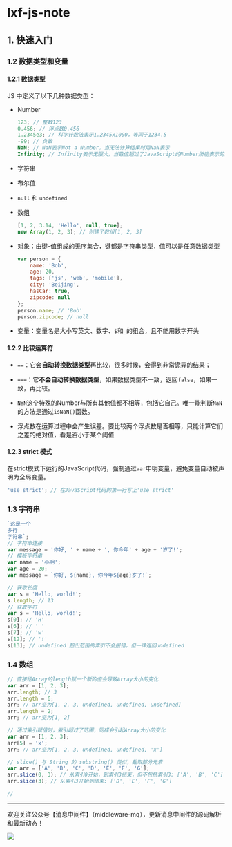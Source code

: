 # lxf-js-note

## 1. 快速入门

### 1.2 数据类型和变量

#### 1.2.1 数据类型

JS 中定义了以下几种数据类型：

* Number

  ```js
  123; // 整数123
  0.456; // 浮点数0.456
  1.2345e3; // 科学计数法表示1.2345x1000，等同于1234.5
  -99; // 负数
  NaN; // NaN表示Not a Number，当无法计算结果时用NaN表示
  Infinity; // Infinity表示无限大，当数值超过了JavaScript的Number所能表示的最大值时，就表示为Infinity
  ```

* 字符串

* 布尔值

* `null` 和 `undefined`

* 数组

  ```js
  [1, 2, 3.14, 'Hello', null, true];
  new Array(1, 2, 3); // 创建了数组[1, 2, 3]
  ```

* 对象：由键-值组成的无序集合，键都是字符串类型，值可以是任意数据类型

  ```js
  var person = {
      name: 'Bob',
      age: 20,
      tags: ['js', 'web', 'mobile'],
      city: 'Beijing',
      hasCar: true,
      zipcode: null
  };
  person.name; // 'Bob'
  person.zipcode; // null
  ```

* 变量：变量名是大小写英文、数字、`$`和`_`的组合，且不能用数字开头

#### 1.2.2 比较运算符

* `==`：它会**自动转换数据类型**再比较，很多时候，会得到非常诡异的结果；

* `===`：它**不会自动转换数据类型**，如果数据类型不一致，返回`false`，如果一致，再比较。

* `NaN`这个特殊的Number与所有其他值都不相等，包括它自己。唯一能判断`NaN`的方法是通过`isNaN()`函数。
* 浮点数在运算过程中会产生误差。要比较两个浮点数是否相等，只能计算它们之差的绝对值，看是否小于某个阈值

#### 1.2.3 strict 模式

在strict模式下运行的JavaScript代码，强制通过`var`申明变量，避免变量自动被声明为全局变量。

```js
'use strict'; // 在JavaScript代码的第一行写上'use strict'
```

### 1.3 字符串

```js
`这是一个
多行
字符串`;
// 字符串连接
var message = '你好, ' + name + ', 你今年' + age + '岁了!';
// 模板字符串
var name = '小明';
var age = 20;
var message = `你好, ${name}, 你今年${age}岁了!`;

// 获取长度
var s = 'Hello, world!';
s.length; // 13
// 获取字符
var s = 'Hello, world!';
s[0]; // 'H'
s[6]; // ' '
s[7]; // 'w'
s[12]; // '!'
s[13]; // undefined 超出范围的索引不会报错，但一律返回undefined
```

### 1.4 数组

```js
// 直接给Array的length赋一个新的值会导致Array大小的变化
var arr = [1, 2, 3];
arr.length; // 3
arr.length = 6;
arr; // arr变为[1, 2, 3, undefined, undefined, undefined]
arr.length = 2;
arr; // arr变为[1, 2]

// 通过索引赋值时，索引超过了范围，同样会引起Array大小的变化
var arr = [1, 2, 3];
arr[5] = 'x';
arr; // arr变为[1, 2, 3, undefined, undefined, 'x']

// slice() 与 String 的 substring() 类似，截取部分元素
var arr = ['A', 'B', 'C', 'D', 'E', 'F', 'G'];
arr.slice(0, 3); // 从索引0开始，到索引3结束，但不包括索引3: ['A', 'B', 'C']
arr.slice(3); // 从索引3开始到结束: ['D', 'E', 'F', 'G']

// 
```



---

欢迎关注公众号【消息中间件】（middleware-mq），更新消息中间件的源码解析和最新动态！

![](https://scarb-images.oss-cn-hangzhou.aliyuncs.com/img/202205170102971.jpg)
